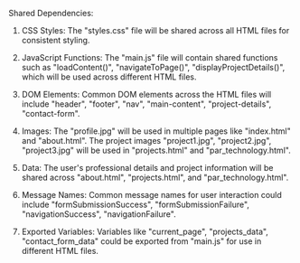 Shared Dependencies:

1. CSS Styles: The "styles.css" file will be shared across all HTML files for consistent styling. 

2. JavaScript Functions: The "main.js" file will contain shared functions such as "loadContent()", "navigateToPage()", "displayProjectDetails()", which will be used across different HTML files.

3. DOM Elements: Common DOM elements across the HTML files will include "header", "footer", "nav", "main-content", "project-details", "contact-form".

4. Images: The "profile.jpg" will be used in multiple pages like "index.html" and "about.html". The project images "project1.jpg", "project2.jpg", "project3.jpg" will be used in "projects.html" and "par_technology.html".

5. Data: The user's professional details and project information will be shared across "about.html", "projects.html", and "par_technology.html".

6. Message Names: Common message names for user interaction could include "formSubmissionSuccess", "formSubmissionFailure", "navigationSuccess", "navigationFailure".

7. Exported Variables: Variables like "current_page", "projects_data", "contact_form_data" could be exported from "main.js" for use in different HTML files.